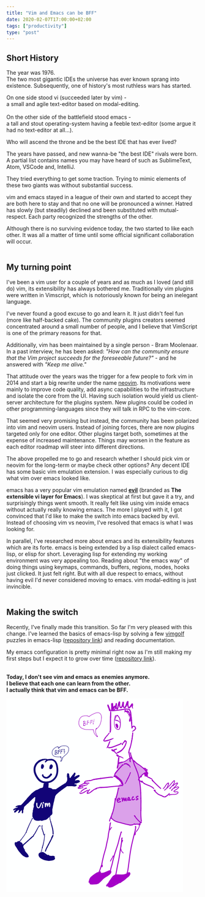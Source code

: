 ```yaml
---
title: "Vim and Emacs can be BFF"
date: 2020-02-07T17:00:00+02:00
tags: ["productivity"]
type: "post"
---
```


## Short History

The year was 1976.
<br/>The two most gigantic IDEs the universe has ever known sprang into existence.
Subsequently, one of history's most ruthless wars has started.

On one side stood vi (succeeded later by vim) -</br> a small and agile text-editor based on modal-editing.
<br/>
<br/>
On the other side of the battlefield stood emacs -</br> a tall and stout operating-system having a feeble text-editor (some argue it had no text-editor at all...). 

Who will ascend the throne and be the best IDE that has ever lived?

The years have passed, and new wanna-be "the best IDE" rivals were born.
A partial list contains names you may have heard of such as SublimeText, Atom, VSCode and, IntelliJ.

They tried everything to get some traction. Trying to mimic elements of these two giants was without substantial success.

vim and emacs stayed in a league of their own and started to accept they are both here to stay and that no one will be pronounced a winner. 
Hatred has slowly (but steadily) declined and been substituted with mutual-respect. 
Each party recognized the strengths of the other.

Although there is no surviving evidence today, the two started to like each other.
It was all a matter of time until some official significant collaboration will occur. 
<br/>
<br/>
## My turning point

I've been a vim user for a couple of years and as much as I loved (and still do) vim, its extensibility has always bothered me.
Traditionally vim plugins were written in Vimscript, which is notoriously known for being an inelegant language.

I've never found a good excuse to go and learn it. It just didn't feel fun (more like half-backed cake).
The community plugins creators seemed concentrated around a small number of people, and I believe that VimScript is one of the primary reasons for that.

Additionally, vim has been maintained by a single person - Bram Moolenaar.
In a past interview, he has been asked: 
_"How can the community ensure that the Vim project succeeds for the foreseeable future?"_ - and he answered with _"Keep me alive."_

That attitude over the years was the trigger for a few people to fork vim in 2014 and start a big rewrite under the name [neovim][neovim].
Its motivations were mainly to improve code quality, add async capabilities to the infrastructure and isolate the core from the UI.
Having such isolation would yield us client-server architecture for the plugins system. New plugins could be coded in other programming-languages
since they will talk in RPC to the vim-core.

That seemed very promising but instead, the community has been polarized into vim and neovim users.
Instead of joining forces, there are now plugins targeted only for one editor. Other plugins target both, sometimes at the expense of increased maintenance.
Things may worsen in the feature as each editor roadmap will steer into different directions. 

The above propelled me to go and research whether I should pick vim or neovim for the long-term or maybe check other options?
Any decent IDE has some basic vim emulation extension. I was especially curious to dig what vim over emacs looked like.

emacs has a very popular vim emulation named [**evil**][evil] (branded as **The extensible vi layer for Emacs**).
I was skeptical at first but gave it a try, and surprisingly things went smooth.
It really felt like using vim inside emacs without actually really knowing emacs.
The more I played with it, I got convinced that I'd like to make the switch into emacs backed by evil.
Instead of choosing vim vs neovim, I've resolved that emacs is what I was looking for.

In parallel, I've researched more about emacs and its extensibility features which are its forte.
emacs is being extended by a lisp dialect called emacs-lisp, or elisp for short.
Leveraging lisp for extending my working environment was very appealing too. 
Reading about "the emacs way" of doing things using keymaps, commands, buffers, regions, modes, hooks just clicked. It just felt right.
But with all due respect to emacs, without having evil I'd never considered moving to emacs.
vim modal-editing is just invincible. 
<br/>
<br/>
## Making the switch

Recently, I've finally made this transition. So far I'm very pleased with this change. I've learned the basics of emacs-lisp by solving a few [vimgolf][vimgolf] puzzles
in emacs-lisp ([repository link][vimgolf.el]) and reading documentation.

My emacs configuration is pretty minimal right now as I'm still making my first steps
but I expect it to grow over time ([repository link][dotemacs]).
<br/>
<br/>

**Today, I don't see vim and emacs as enemies anymore.** 
<br/>**I believe that each one can learn from the other.**
<br/>**I actually think that vim and emacs can be BFF.**

![bff-image][bff-image]


[evil]: https://github.com/emacs-evil/evil
[dotemacs]: https://github.com/YaronWittenstein/dotemacs
[vimgolf]: http://www.vimgolf.com/
[vimgolf.el]: https://github.com/YaronWittenstein/vimgolf.el
[neovim]: https://neovim.io/
[bff-image]: images/bff.png 
